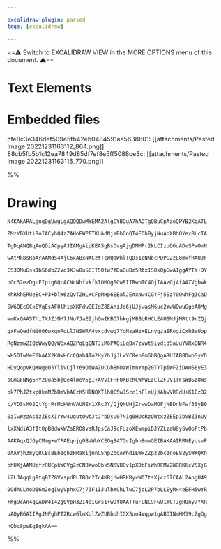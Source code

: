 ```yaml
---

excalidraw-plugin: parsed
tags: [excalidraw]

---
```

==⚠  Switch to EXCALIDRAW VIEW in the MORE OPTIONS menu of this document. ⚠==


# Text Elements

# Embedded files
cfe8c3e346def509e5fb42eb0484591ae5638601: [[attachments/Pasted Image 20221231163112_864.png]]
88cb5fb5b1c12ea7849d85df7ef8e5ff5088ce3c: [[attachments/Pasted Image 20221231163115_770.png]]

%%
# Drawing
```compressed-json
N4KAkARALgngDgUwgLgAQQQDwMYEMA2AlgCYBOuA7hADTgQBuCpAzoQPYB2KqATL

ZMzYBXUtiRoIACyhQ4zZAHoFWPETKUAdNjYBbGnQT4EOhByjNuAbXBhQYexBLcIA

TgDqAWQBqAeQDiACpyAJIAMgAipKEASgBsOvgAjgDMMPr2kLCIzoQ6uADmSPwOmN

wAtMk8sRoArAAMdS4AjC6xABxNACztTcWQaWhlTQDs1cNNbcPDPG2zE8mxfRAUJF

CS3DMuGsk1bS6dbZ2Vo3XJw0uSCIT50tw7fDaQuBz5Rtx1S8xQpGwA1ggAYTY+DY

pGc32ezDguFIpig6QcACNcNhfvkfkIOMQgSCwRIIRwoTC4QjIAAzQj4fAAZVgbwk

khRkhERUeEC+P3+blW6zQvTZHL+CFpMHp6EEalJEAxNw4CGYFj5SzY0OwhFg3CaD

SW6OEcGCxEVqEsAF0lhisXKFdwOEIqZ8EAhiJq6jUJjwasM6uc2YwWOwuGgeA8Mg

wmKxOAA5ThiTXJZJNM7JNo7JaEZjhQwIKBO7hkgjMBBLRHCLEAUSMJjMRtt9rZQj

gxFwOedfNi006wxqnRqLl7NSWRA4vxtdvwg7YqNzaHz+ELnygzaERogiCxhBeUop

RgNzmwZIQbWwyQQyW6xAQZPqLgQNTJiM6PAQiLqBx7zVwt9iydidSaUuYVRxGNR4

wH5DIwMeE0bAAX2KOwHCcCQah4To2HyYhJjJLwYC8eh8mGbBQgARUIABBDwpSyYD

HDyQopVKQYWg0U5YliVCjlY69OiWAZUCGb8NDaWImnYmp20TYTpiWFZiDWO5EyE3

sGmGFNNg6RY2Uua5bjQe4lmeV5gI+AVviFHFQXBchCWhWEzClZFUV1TFsWBSz8Ws

ok7PhJZtxpOkaMZbBmVhACzK5HlNQXTlhQC5wJScc1hFleUjXAhwVRRdU+K1EzQ2

c/VDSsM02QtYgrRrMcHWnVAUNEr1XRcJY/QjQNUHjZrwwDaMOFjNBDnbFwf3SyB0

0zIwWzzAsizZEsXIrYw4UqutQwbJtJrbDsu07N1g0HDcRzQWtxzZEEp1bVBZ3nUy

lxXNdiA3fIt0pBBdwkWZsERO8vsRJpsCaJ9cFUzoXEwmpiDJYZLzaW8ySvOoPtPb

AAKAqxQJGyCMmg+wYPAEqnjgOBaWbYCEOgS4TGcIgbh8mwGEIBAKAAIRRNEyosvF

0AAYjh3myQRCBsBEbzghzHRaRijnnC5hpZbqAWhdIEWxZZpz2bcznoE82ySWKQXh

bhUXjAAMUpfzRUCpkWQVg2zCN8XwoQbk5N5VB0v1pXDbFiWhRFMV2WBRK6cV5XjG

iZLJAqqLg9tqB7Z8VVspdPLIBDr2Tc4KBjdwHRKRyvW07tsXjcz6lCAAL2AngU49

0OdACLAoDI6m2ogIwyVphxC7j73F1IJulbYChLlwC7joL2P7bLLEyMH4eEFH5wYR

+Kg9cAn4qQADW4I42g0VpH32I4diGrs1+wDf8AATTuFCNC9FwU1mCTJgHOny7YXR

uAQyB6AIIRgJNFghPT2Rcw6lnKqlZwZUBbohIGXSuo4Vqpw1gABQINmHM39cZgDg

nQbc8psEgBgkAA==
```
%%